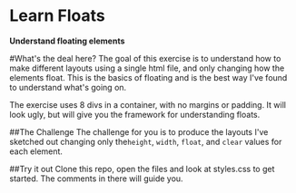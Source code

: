 Learn Floats
============

**Understand floating elements**

#What's the deal here?
The goal of this exercise is to understand how to make different layouts using a single html file, and only changing how the elements float.  This is the basics of floating and is the best way I've found to understand what's going on.

The exercise uses 8 divs in a container, with no margins or padding. It will look ugly, but will give you the framework for understanding floats.

##The Challenge
The challenge for you is to produce the layouts I've sketched out changing only the`height`, `width`, `float`, and `clear` values for each element.

##Try it out
Clone this repo, open the files and look at styles.css to get started. The comments in there will guide you.
